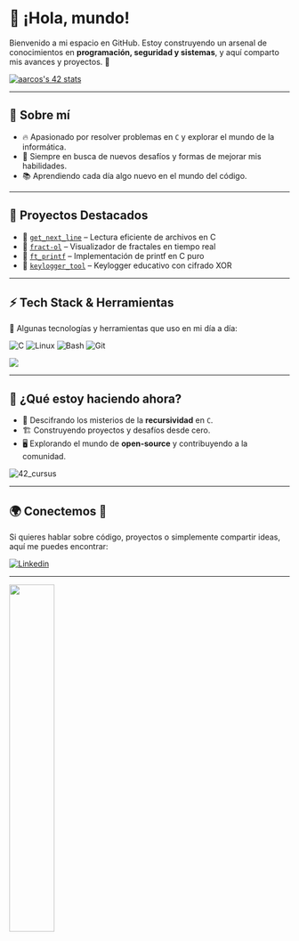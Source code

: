 # 👾 ¡Hola, mundo!

Bienvenido a mi espacio en GitHub. Estoy construyendo un arsenal de conocimientos en **programación, seguridad y sistemas**, y aquí comparto mis avances y proyectos. 🚀  

[![aarcos's 42 stats](https://badge.mediaplus.ma/darkblue/aarcos?1337Badge=off&UM6P=off)](https://github.com/oakoudad/badge42)

---

## 🌟 Sobre mí

- 🔥 Apasionado por resolver problemas en `C` y explorar el mundo de la informática.
- 🎯 Siempre en busca de nuevos desafíos y formas de mejorar mis habilidades.
- 📚 Aprendiendo cada día algo nuevo en el mundo del código.

---

## 📌 Proyectos Destacados

- 🔹 [`get_next_line`](https://github.com/0xARCOS/get_next_line) – Lectura eficiente de archivos en C
- 🔹 [`fract-ol`](https://github.com/0xARCOS/fractol) – Visualizador de fractales en tiempo real
- 🔹 [`ft_printf`](https://github.com/0xARCOS/printf) – Implementación de printf en C puro
- 🔹 [`keylogger_tool`](https://github.com/0xARCOS/keylogger_tool) – Keylogger educativo con cifrado XOR

---

## ⚡ Tech Stack & Herramientas

🔧 Algunas tecnologías y herramientas que uso en mi día a día:

![C](https://img.shields.io/badge/C-00599C?style=for-the-badge&logo=c&logoColor=white)
![Linux](https://img.shields.io/badge/Linux-FCC624?style=for-the-badge&logo=linux&logoColor=black)
![Bash](https://img.shields.io/badge/Bash-121011?style=for-the-badge&logo=gnu-bash&logoColor=white)
![Git](https://img.shields.io/badge/Git-F05032?style=for-the-badge&logo=git&logoColor=white)

<picture>
  <source srcset="https://github-readme-stats.vercel.app/api?username=0xARCOS&show_icons=true&theme=dark" media="(prefers-color-scheme: dark)" />
  <source srcset="https://github-readme-stats.vercel.app/api?username=0xARCOS&show_icons=true" media="(prefers-color-scheme: light), (prefers-color-scheme: no-preference)" />
  <img src="https://github-readme-stats.vercel.app/api?username=0xARCOS&show_icons=true" />
</picture>

---

## 🔭 ¿Qué estoy haciendo ahora?
- 🧩 Descifrando los misterios de la **recursividad** en `C`.
- 🏗️ Construyendo proyectos y desafíos desde cero.
- 🖥️ Explorando el mundo de **open-source** y contribuyendo a la comunidad.

![42_cursus](https://img.shields.io/badge/42_Cursus-5/13%20Proyectos-blue?style=for-the-badge&logo=42&logoColor=white)


---

## 🌍 Conectemos 🚀

Si quieres hablar sobre código, proyectos o simplemente compartir ideas, aquí me puedes encontrar:

[![Linkedin](https://img.shields.io/badge/LinkedIn-0077B5?style=for-the-badge&logo=linkedin&logoColor=white)](https://www.linkedin.com/in/ariel-arcos-3731a5254/)

---

<a href="https://www.42madrid.com/">
  <img src="https://www.42madrid.com/wp-content/uploads/2019/11/logo-header@2x.png" width="40%">
</a>
